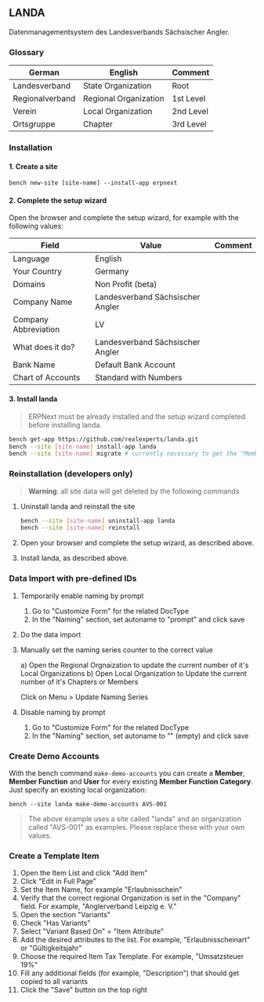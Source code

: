 ## LANDA

Datenmanagementsystem des Landesverbands Sächsischer Angler.

### Glossary

| German          | English               | Comment   |
|-----------------|-----------------------|-----------|
| Landesverband   | State Organization    | Root      |
| Regionalverband | Regional Organization | 1st Level |
| Verein          | Local Organization    | 2nd Level |
| Ortsgruppe      | Chapter               | 3rd Level |

### Installation 

#### 1. Create a site

```
bench new-site [site-name] --install-app erpnext
```

#### 2. Complete the setup wizard

Open the browser and complete the setup wizard, for example with the following values:

| Field                | Value                            | Comment |
|----------------------|----------------------------------|---------|
| Language             | English                          |         |
| Your Country         | Germany                          |         |
| Domains              | Non Profit (beta)                |         |
| Company Name         | Landesverband Sächsischer Angler |         |
| Company Abbreviation | LV                               |         |
| What does it do?     | Landesverband Sächsischer Angler |         |
| Bank Name            | Default Bank Account             |         |
| Chart of Accounts    | Standard with Numbers            |         |


#### 3. Install landa

> ERPNext must be already installed and the setup wizard completed before installing landa.

```bash
bench get-app https://github.com/realexperts/landa.git
bench --site [site-name] install-app landa
bench --site [site-name] migrate # currently necessary to get the "Member Count" chart
```

### Reinstallation (developers only)

> **Warning**: all site data will get deleted by the following commands

1. Uninstall landa and reinstall the site

    ```bash
    bench --site [site-name] uninstall-app landa
    bench --site [site-name] reinstall
    ```

2. Open your browser and complete the setup wizard, as described above.
3. Install landa, as described above.

### Data Import with pre-defined IDs

1. Temporarily enable naming by prompt

    1. Go to "Customize Form" for the related DocType
    2. In the "Naming" section, set autoname to "prompt" and click save

2. Do the data import
3. Manually set the naming series counter to the correct value

    a) Open the Regional Orgnaization to update the current number of it's Local Organizations
    b) Open Local Organization to Update the current number of it's Chapters or Members 

    Click on Menu > Update Naming Series

4. Disable naming by prompt

    1. Go to "Customize Form" for the related DocType
    2. In the "Naming" section, set autoname to "" (empty) and click save

### Create Demo Accounts

With the bench command `make-demo-accounts` you can create a **Member**, **Member Function** and **User** for every existing **Member Function Category**. Just specify an existing local organization:

```
bench --site landa make-demo-accounts AVS-001 
```

> The above example uses a site called "landa" and an organization called "AVS-001" as examples. Please replace these with your own values.

### Create a Template Item

1. Open the Item List and click "Add Item"
2. Click "Edit in Full Page"
3. Set the Item Name, for example "Erlaubnisschein"
4. Verify that the correct regional Organization is set in the "Company" field. For example, "Anglerverband Leipzig e. V."
5. Open the section "Variants"
6. Check "Has Variants"
7. Select "Variant Based On" = "Item Attribute"
8. Add the desired attributes to the list. For example, "Erlaubnisscheinart" or "Gültigkeitsjahr"
9. Choose the required Item Tax Template. For example, "Umsatzsteuer 19%"
10. Fill any additional fields (for example, "Description") that should get copied to all variants
11. Click the "Save" button on the top right

